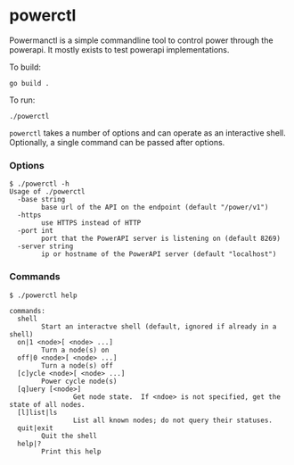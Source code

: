 # powerctl

Powermanctl is a simple commandline tool to control power through the powerapi.  It mostly exists to test powerapi implementations.

To build:

```
go build .
```

To run:

```
./powerctl
```

`powerctl` takes a number of options and can operate as an interactive shell.  Optionally, a single command can be passed after options.

### Options
```
$ ./powerctl -h
Usage of ./powerctl
  -base string
        base url of the API on the endpoint (default "/power/v1")
  -https
        use HTTPS instead of HTTP
  -port int
        port that the PowerAPI server is listening on (default 8269)
  -server string
        ip or hostname of the PowerAPI server (default "localhost")
```

### Commands
```
$ ./powerctl help

commands:
  shell
        Start an interactve shell (default, ignored if already in a shell)
  on|1 <node>[ <node> ...]
        Turn a node(s) on
  off|0 <node>[ <node> ...]
        Turn a node(s) off
  [c]ycle <node>[ <node> ...]
        Power cycle node(s)
  [q]uery [<node>]
                Get node state.  If <ndoe> is not specified, get the state of all nodes.
  [l]list|ls
                List all known nodes; do not query their statuses.
  quit|exit
        Quit the shell
  help|?
        Print this help
```